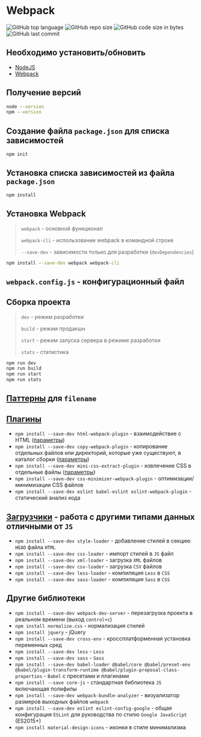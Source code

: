 # Webpack

![GitHub top language](https://img.shields.io/github/languages/top/DmitryRyumin/webpack_docs)
![GitHub repo size](https://img.shields.io/github/repo-size/DmitryRyumin/webpack_docs)
![GitHub code size in bytes](https://img.shields.io/github/languages/code-size/DmitryRyumin/webpack_docs)
![GitHub last commit](https://img.shields.io/github/last-commit/DmitryRyumin/webpack_docs)

## Необходимо установить/обновить

- [NodeJS](https://nodejs.org/ru/)
- [Webpack](https://webpack.js.org/guides/getting-started/)

## Получение версий

```cmd
node --version
npm --version
```

## Создание файла `package.json` для списка зависимостей

```cmd
npm init
```

## Установка списка зависимостей из файла `package.json`

```cmd
npm install
```

## Установка Webpack

> `webpack` - основной функционал
>
> `webpack-cli` - использование webpack в командной строке
>
> `--save-dev` - зависимости только для разработки (`devDependencies`)

```cmd
npm install --save-dev webpack webpack-cli
```

## `webpack.config.js` - конфигурационный файл

## Сборка проекта

> `dev` - режим разработки
>
> `build` - режим продакшн
>
> `start` - режим запуска сервера в режиме разработки
>
> `stats` - статистика

```cmd
npm run dev
npm run build
npm run start
npm run stats
```

## [Паттерны](https://webpack.js.org/configuration/output/#outputfilename) для `filename`

## [Плагины](https://webpack.js.org/plugins/)

- `npm install --save-dev html-webpack-plugin` - взаимодействие с HTML ([параметры](https://github.com/jantimon/html-webpack-plugin#options))
- `npm install --save-dev copy-webpack-plugin` - копирование отдельных файлов или директорий, которые уже существуют, в каталог сборки ([параметры](https://webpack.js.org/plugins/copy-webpack-plugin/#options))
- `npm install --save-dev mini-css-extract-plugin` - извлечение CSS в отдельные файлы ([параметры](https://webpack.js.org/plugins/mini-css-extract-plugin/#plugin-options))
- `npm install --save-dev css-minimizer-webpack-plugin` - оптимизации/минимизации CSS файлов
- `npm install --save-dev eslint babel-eslint eslint-webpack-plugin` - статический анализ кода

## [Загрузчики](https://webpack.js.org/loaders/) - работа с другими типами данных отличными от `JS`

- `npm install --save-dev style-loader` - добавление стилей в секцию `HEAD` файла `HTML`
- `npm install --save-dev css-loader` - импорт стилей в `JS` файл
- `npm install --save-dev xml-loader` - загрузка `XML` файлов
- `npm install --save-dev csv-loader` - загрузка `CSV` файлов
- `npm install --save-dev less-loader` - компиляция `Less` в `CSS`
- `npm install --save-dev sass-loader` - компиляция `Sass` в `CSS`

## Другие библиотеки

- `npm install --save-dev webpack-dev-server` - перезагрузка проекта в реальном времени (выход `control+c`)
- `npm install normalize.css` - нормализация стилей
- `npm install jquery` - jQuery
- `npm install --save-dev cross-env` - кроссплатформенная установка переменных сред
- `npm install --save-dev less` - `Less`
- `npm install --save-dev sass` - `Sass`
- `npm install --save-dev babel-loader @babel/core @babel/preset-env @babel/plugin-transform-runtime @babel/plugin-proposal-class-properties` - `Babel` с пресетами и плагинами
- `npm install --save core-js` - стандартная библиотека `JS` включающая полифилы
- `npm install --save-dev webpack-bundle-analyzer` - визуализатор размеров выходных файлов `webpack`
- `npm install --save-dev eslint eslint-config-google` - общая конфигурация `ESLint` для руководства по стилю `Google JavaScript` (ES2015+)
- `npm install material-design-icons` - иконки в стиле минимализма
